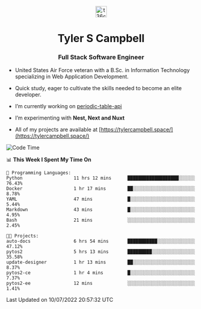 <p align="center">
<a href="https://www.linkedin.com/in/t36campbell" target="blank"><img align="center" src="https://ik.imagekit.io/t36campbell/Portfolio/linkedin.png.original_m8bbGgPh6.png" alt="t36campbell" height="30" width="30" /></a>
</p>
<h1 align="center">Tyler S Campbell</h1>
<h3 align="center">Full Stack Software Engineer</h3>

* United States Air Force veteran with a B.Sc. in Information Technology specializing in Web Application Development. 

* Quick study, eager to cultivate the skills needed to become an elite developer.

* I’m currently working on [periodic-table-api](https://github.com/t36campbell/periodic-table-api)

* I’m experimenting with **Nest, Next and Nuxt**

* All of my projects are available at [https://tylercampbell.space/](https://tylercampbell.space/)

<!--START_SECTION:waka-->
![Code Time](http://img.shields.io/badge/Code%20Time-1%2C698%20hrs%208%20mins-blue)

📊 **This Week I Spent My Time On** 

```text
💬 Programming Languages: 
Python                   11 hrs 12 mins      ███████████████████░░░░░░   76.43% 
Docker                   1 hr 17 mins        ██░░░░░░░░░░░░░░░░░░░░░░░   8.78% 
YAML                     47 mins             █░░░░░░░░░░░░░░░░░░░░░░░░   5.44% 
Markdown                 43 mins             █░░░░░░░░░░░░░░░░░░░░░░░░   4.95% 
Bash                     21 mins             ░░░░░░░░░░░░░░░░░░░░░░░░░   2.45%

🐱‍💻 Projects: 
auto-docs                6 hrs 54 mins       ███████████░░░░░░░░░░░░░░   47.12% 
pytos2                   5 hrs 13 mins       █████████░░░░░░░░░░░░░░░░   35.58% 
update-designer          1 hr 13 mins        ██░░░░░░░░░░░░░░░░░░░░░░░   8.37% 
pytos2-ce                1 hr 4 mins         █░░░░░░░░░░░░░░░░░░░░░░░░   7.37% 
pytos2-ee                12 mins             ░░░░░░░░░░░░░░░░░░░░░░░░░   1.41%

```


 Last Updated on 10/07/2022 20:57:32 UTC
<!--END_SECTION:waka-->
